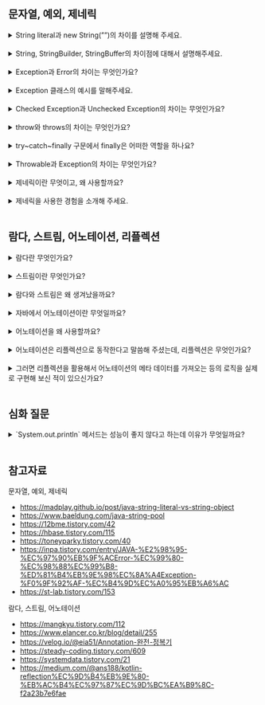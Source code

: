 ## 문자열, 예외, 제네릭

<details>
<summary>String literal과 new String(””)의 차이를 설명해 주세요.</summary>

- String literal : String Constant Pool에 저장되며, 동일한 리터럴은 재사용된다. 
- new String("") : 힙 메모리 영역에 매번 새로운 String 인스턴스를 생성한다. 

따라서, **문자열 리터럴을 사용하는 게 메모리를 더 절약**할 수 있는 방법이다.

```java
String first = "leeeha"; 
String second = "leeeha"; 
String third = new String("leeeha");
String fourth = new String("leeeha"); 

System.out.println(first == second); // true 
System.out.println(third == fourth); // false
System.out.println(first == third); // false

String constantString = "interned leeeha";
String newString = new String("interned leeeha");
System.out.println(constantString == newString); // false

String internedString = newString.intern(); // String Pool에서 내용이 같은 문자열 검색 
System.out.println(constantString == internedString); // true
```

<img width="500" src="https://github.com/user-attachments/assets/33678da2-fb8c-471e-8f39-0f161c55c1bd">

<img width="500" src="https://github.com/user-attachments/assets/3bcfa433-1cdd-4591-a800-334935b8999b">

</details>
<br>

<details>
<summary>String, StringBuilder, StringBuffer의 차이점에 대해서 설명해주세요.</summary>

- **String**
  - 메모리에 한번 할당되면 값이 변하지 않는 **불변 객체** 
  - 동기화를 신경쓰지 않아도 된다. 
  - 문자열이 변경될 때마다 메모리의 할당 및 해제가 반복되어 성능이 좋지 않다. 
- **StringBuild**
  - 원본 문자열을 변경할 수 있는 **가변 객체** 
  - 문자열이 변경될 때 바로 메모리를 할당하지 않고, 버퍼 공간을 먼저 활용하기 때문에 메모리 효율적이다. 
  - 버퍼 공간에 있는 문자를 포인터로 가리키듯이 문자열 변경이 일어나므로, String보다 처리 속도가 느린 편이다.
  - 문자열이 변경되지 않을 때는 일정한 버퍼 공간이 오히려 메모리 낭비가 될 수 있다. 
  - 동기화 처리가 되어 있지 않다. 
- **StringBuffer**
  - 각 메서드가 synchronized 키워드로 **동기화 처리**되어 있어서, 멀티 스레드 환경에서 Thread-Safe하게 사용할 수 있다.
  - 싱글 스레드 환경에서는 StringBuilder를 사용하는 게 성능이 더 좋다. 

```kotlin 
fun main() {
    val s = java.lang.StringBuilder("Hello")
    s[2] = 'x' // 요소의 변경이 가능해짐.
    println(s) // Hexlo 
}
```

<img width="400" src="https://velog.velcdn.com/images/jxlhe46/post/8ecbc62a-e51f-484b-b6b3-a2cc77d2c3cc/image.png"/>

</details>
<br>

<details>
<summary>Exception과 Error의 차이는 무엇인가요?</summary>

- 오류(Error): 시스템 종료와 같이 개발자가 수습할 수 없는 심각한 문제. 개발자가 미리 예측하여 방지할 수 없다. 
- 예외(Exception): 개발자의 프로그램 구현 로직이나 사용자 입력에 의해 발생하는 문제. 개발자가 미리 예측하여 방지할 수 있으므로, 예외 처리가 중요하다. 

</details>
<br>

<details>
<summary>Exception 클래스의 예시를 말해주세요.</summary>

크게 Checked Exception, Unchecked Exception으로 나눌 수 있다.

- Checked Exception: IOException, FileNotFoundException
- Unchecked Exception: NullPointerException, IllegalArgumentException, IllegalStateException, IndexOutOfBoundException, ClassCastException, ArithmeticException

</details>
<br>

<details>
<summary>Checked Exception과 Unchecked Exception의 차이는 무엇인가요?</summary>

- **Checked Exception**
  - Compile Exception이라고도 하며, Exception을 바로 상속 받는다.
  - 컴파일 단계에서 명시적으로 예외 처리를 해야 한다. 
- **Unchecked Exception**
  - RuntimeException을 상속 받는다. 
  - 컴파일 단계에서 명시적인 예외 처리를 강제하지 않는다. 
  - 컴파일 타임에 예외의 발생 여부를 예측할 수 없다. 

<img width="600" src="https://github.com/user-attachments/assets/8eb03534-ee04-4cad-8dd3-9ea283e02370"/>

</details>
<br>

<details>
<summary>throw와 throws의 차이는 무엇인가요?</summary>

- throw: 개발자가 의도적으로 예외를 발생시키고 싶을 때 사용
- throws: 현재 메서드에서 발생한 예외에 대한 처리를, 호출자 메서드한테 위임하고 싶을 때 사용 

```java
public class File {
    public File(String pathname) {
        if (pathname == null) {
            throw new NullPointerException();
        }
        this.path = fs.normalize(pathname);
        this.prefixLength = fs.prefixLength(this.path);
    }
}
```

```java
public class FileOutputStream {
    public FileOutputStream(String name) throws FileNotFoundException {
        this(name != null ? new File(name) : null, false);
    }
}
```

</details>
<br>

<details>
<summary>try~catch~finally 구문에서 finally은 어떠한 역할을 하나요?</summary>

예외가 발생하든 안하든 항상 실행되어야 하는 블록이다. close() 같은 메서드로 사용했던 자원을 해제하는 동작이 대표적이다. 

</details>
<br>

<details>
<summary>Throwable과 Exception의 차이는 무엇인가요?</summary>

- Throwable: 모든 Error, Exception에 대한 부모 클래스. printStackTrace(), getMessage() 같은 메서드 제공 
- Exception: Error를 제외한 모든 Exception에 대한 부모 클래스

</details>
<br>

<details>
<summary>제네릭이란 무엇이고, 왜 사용할까요?</summary>

제네릭(generic)이란, **데이터 타입을 일반화**하여 **코드의 재사용성**을 높이고 **타입 안정성**을 보장하는 기능이다. 

- 비슷한 기능을 하는 클래스, 인터페이스, 메서드 **코드의 재사용**이 가능해진다. 
- 제네릭에서 지정한 범위에 맞지 않는 데이터 타입이 들어오면, **컴파일 단계에서 에러가 발생**한다. 
- 객체를 사용하기 전에 타입 캐스팅 과정이 불필요해서 **관리하기 편하다.** 

</details>
<br>

<details>
<summary>제네릭을 사용한 경험을 소개해 주세요.</summary>

UiState.Success 데이터 클래스의 data 속성을 제네릭 타입으로 일반화하여, 코드의 재사용성을 높였습니다. 

```kotlin 
sealed interface UiState<out T> { 
    object Empty : UiState<Nothing>

    object Loading : UiState<Nothing>

    data class Success<T>(
        val data: T
    ) : UiState<T>

    data class Failure(
        val msg: String
    ) : UiState<Nothing>
}
```

액티비티 간의 전환에 사용되는 메서드에 제네릭을 적용하여, 코드의 재사용성과 타입 안전성을 높였습니다. 

```kotlin 
private inline fun <reified T : Activity> navigateTo() {
    Intent(this@LoginActivity, T::class.java).apply {
        flags = Intent.FLAG_ACTIVITY_CLEAR_TASK or Intent.FLAG_ACTIVITY_NEW_TASK
        startActivity(this)
    }
}
```

ArrayList 대신 ArrayList<String>을 사용하여, 런타임에 발생할 수 있는 ClassCastException을 방지했습니다. 

</details>
<br>

## 람다, 스트림, 어노테이션, 리플렉션

<details>
<summary>람다란 무엇인가요?</summary>

람다식은 **익명 함수의 한 형태**로, **이름 없이 사용할 수 있는 식**을 의미한다. (Java 8 버전부터 제공)

람다식은 **일급 객체**로서, 마치 변수처럼 **함수의 매개변수나 리턴값으로 사용**될 수 있다. 

일급 객체를 서로 주고 받을 수 있는 함수를 **고차함수**라고 부른다. 

</details>
<br>

<details>
<summary>스트림이란 무엇인가요?</summary>

**일련의 데이터 흐름을 표준화 된 방법으로 처리**할 수 있도록 지원하는 클래스의 집합 (Java 8 버전부터 제공)

</details>
<br>

<details>
<summary>람다와 스트림은 왜 생겨났을까요?</summary>

- **코드의 가독성, 유지보수성 증가**
  - 기존에는 반복문, 조건문으로 어떻게 할지 일일이 명령했다면, 스트림은 무엇을 할지 **선언**만 하면 된다. (HOW -> WHAT) 
  - filter, map, sort, forEach 같은 연산자를 **체이닝** 해서 간결하게 코드를 작성할 수 있다. 
- **병렬처리 지원** 
  - 데이터의 흐름을 나눠서 **멀티 스레드로 병렬 처리**하고, 그 결과를 다시 합치는 연산을 통해 **대량의 데이터를 효율적으로 처리**할 수 있다. 

</details>
<br>

<details>
<summary>자바에서 어노테이션이란 무엇일까요?</summary>

자바 소스코드에 추가할 수 있는 **일종의 메타 데이터**로, 컴파일 타임 및 런타임에 어떻게 해석하는지에 따라 생산성에 많은 영향을 끼치기도 한다. 일반적으로 클래스, 인터페이스, 메서드, 변수, 매개변수 등에 사용된다. 

</details>
<br>

<details>
<summary>어노테이션을 왜 사용할까요?</summary>

- **컴파일 타임 검증**: javac 컴파일러에 포함된 어노테이션 프로세서는, 어노테이션을 기반으로 프로그램 소스코드의 오류를 검사한다. 
- **코드 생성**: 비슷한 형태로 반복되는 보일러 플레이트 코드를 자동으로 생성해준다.  
- **리플렉션**: 리플렉션을 통해 런타임에 특정 클래스나 메서드의 어노테이션 정보를 조회하고 그에 따른 동작을 수행할 수 있다. 

어노테이션 종류는 다음과 같이 구분할 수 있다. 

- **Built-in annotation**
  - 자바에 기본적으로 내장된 어노테이션
  - @Override, @Deprecated, @SupressWarning, @NonNull, @FuntionalInterface 
- **Meta annotation**
  - 다른 어노테이션을 정의하기 위해 사용되는 어노테이션 
  - @Target: 어노테이션 적용 가능한 대상을 지정한다. ex) METHOD, PARAMETER, PACKAGE 등 
  - @Retention: 어노테이션의 유지 기간을 지정한다. (SOURCE, CLASS, RUNTIME)
  - @Documented: 어노테이션 정보가 javadoc으로 작성한 문서에 포함되도록 한다. 
  - @Inherited: 어노테이션을 자식 클래스에 상속한다. 
  - @Native: 네이티브 메서드로 참조되는 상수 필드에 붙인다. 
- **Custom annotation**
  - 개발자가 특정 기능을 위해 직접 정의한 어노테이션 
  - ex) Hilt Qualifier: Interceptor -> @Auth @Log
- **어노테이션이 저장하는 Element 개수**에 따라 Marker(0개), Single-value(1개), Full annotation(2개 이상)으로도 구분 가능 

</details>
<br>

<details>
<summary>어노테이션은 리플렉션으로 동작한다고 말씀해 주셨는데, 리플렉션은 무엇인가요?</summary>

**정의** 

런타임에 클래스 인스턴스를 생성하고, 접근 제어자와 상관없이 필드와 메서드에 동적으로 접근할 수 있게 해주는 API

**사용하는 이유** 

규모가 작은 프로젝트에서는 컴파일 단계에서도 프로그램에 사용될 객체와 그들의 의존 관계를 모두 파악할 수 있다. 

그러나, 프레임워크 같이 큰 규모의 개발 단계에서는 수많은 객체와 그들의 의존 관계를 파악하기 어렵다. 

이때 리플렉션을 사용하면 동적으로 클래스 인스턴스를 만들어서 의존 관계를 맺고, 필요한 메서드나 필드에 접근할 수 있다. 

**단점** 

- 캡슐화를 저해한다. 
- 런타임에 인스턴스를 생성하므로, 컴파일 타임에 해당 타입을 체크할 수 없다. 
- 런타임에 인스턴스를 생성하므로, 구체적인 동작 흐름을 파악하기 어렵다. 
- 단순히 필드 및 메서드에 접근할 때보다 성능이 느리다. 

</details>
<br>

<details>
<summary>그러면 리플렉션을 활용해서 어노테이션의 메타 데이터를 가져오는 등의 로직을 실제로 구현해 보신 적이 있으신가요?</summary>



</details>
<br>

## 심화 질문

<details>
<summary>`System.out.println` 메서드는 성능이 좋지 않다고 하는데 이유가 무엇일까요?</summary>

- **동기화로 인한 성능 저하** 
  - println 메서드는 내부적으로 synchronized 블록으로 동기화 되어 있다. 
  - 즉, println 메서드의 실행이 끝날 때까지 프로그램이 대기하면서 성능이 저하될 수 있다. (블로킹 I/O)
- **로그 레벨 지정 불가**
  - 로그 레벨을 지정할 수 없으므로, 프로덕션 버전에서도 불필요한 디버깅 정보가 출력되어 시스템의 보안과 성능에 악영향을 줄 수 있다. 
- **유지보수성 저하** 
  - 출력 메시지가 하드코딩 되어 있으면, 나중에 메시지를 수정하기 번거롭다. 

</details>
<br>

## 참고자료 

문자열, 예외, 제네릭 

- https://madplay.github.io/post/java-string-literal-vs-string-object
- https://www.baeldung.com/java-string-pool
- https://12bme.tistory.com/42
- https://hbase.tistory.com/115
- https://toneyparky.tistory.com/40
- https://inpa.tistory.com/entry/JAVA-%E2%98%95-%EC%97%90%EB%9F%ACError-%EC%99%80-%EC%98%88%EC%99%B8-%ED%81%B4%EB%9E%98%EC%8A%A4Exception-%F0%9F%92%AF-%EC%B4%9D%EC%A0%95%EB%A6%AC
- https://st-lab.tistory.com/153

람다, 스트림, 어노테이션

- https://mangkyu.tistory.com/112
- https://www.elancer.co.kr/blog/detail/255
- https://velog.io/@eia51/Annotation-완전-정복기
- https://steady-coding.tistory.com/609
- https://systemdata.tistory.com/21
- https://medium.com/@ans188/kotlin-reflection%EC%9D%B4%EB%9E%80-%EB%AC%B4%EC%97%87%EC%9D%BC%EA%B9%8C-f2a23b7e6fae